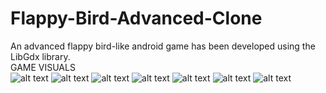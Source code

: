# Flappy-Bird-Advanced-Clone
An advanced flappy bird-like android game has been developed using the LibGdx library.<br/>
<p1>GAME VISUALS</p1><br/>
![alt text](https://play-lh.googleusercontent.com/z2ZA-f8DcgAE1WivFFenheH8I-eSkyIaBO_0ROaSKwFXvG1MfIutcvwIRvM7eOv8da0=w1366-h695-rw)
![alt text](https://play-lh.googleusercontent.com/izkj9opOzJExmGbXqB2XeMMjQsqUC3tFjBDNQCVZ4WZsrpUC_rcoW8Hp8EvOWsW5SA=w1366-h695-rw)
![alt text](https://play-lh.googleusercontent.com/t9zzmDatlrPplv_JJlRKysRKvXyZDjbSV2HIA8HTBhnlHqbKP03o1sRq97O025WraA=w1366-h695-rw)
![alt text](https://play-lh.googleusercontent.com/JNU2DamLrzv9fZvolYGaEYKyeUuelLOVXp3LluS0ReIkjUIXKKROpZrroQ-uV1vcndk=w1366-h695-rw)
![alt text](https://play-lh.googleusercontent.com/b78DJPXu80ZV4jzLsOs8g2D0tmQt7y9M25ACU4f6bBh7W8e7rmUXjSBEfCsKNQqdKIQ7=w1366-h695-rw)
![alt text](https://play-lh.googleusercontent.com/NrxgxSIpOjx26u2cwsgwgJxxXkFWnl7CmE8OPoVigp8VCkMHt4XeSuT85nUXNd4TWjk=w1366-h695-rw)
![alt text](https://play-lh.googleusercontent.com/wU9DHs99J-GhlijNZ9fGpJXO9nPPjbMsq9PeGEkzvTKQp2UGF3-FWqVWIPuIxafIAcQ=w1366-h695-rw)
